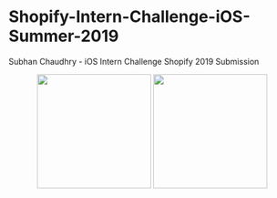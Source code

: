 # Shopify-Intern-Challenge-iOS-Summer-2019
Subhan Chaudhry - iOS Intern Challenge Shopify 2019 Submission


<p float="left" align="center">
    <img src="/Screenshots/CollectionListView" width="200"/>
    <img src="/Screenshots/ProductsListView" width="200"/>
</p>

